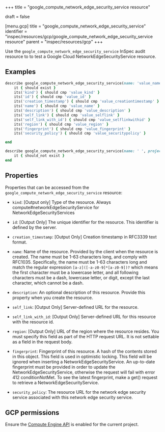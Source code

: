 +++
title = "google_compute_network_edge_security_service resource"

draft = false


[menu.gcp]
title = "google_compute_network_edge_security_service"
identifier = "inspec/resources/gcp/google_compute_network_edge_security_service resource"
parent = "inspec/resources/gcp"
+++

Use the `google_compute_network_edge_security_service` InSpec audit resource to to test a Google Cloud NetworkEdgeSecurityService resource.

## Examples

```ruby
describe google_compute_network_edge_security_service(name: 'value_name', project: 'chef-gcp-inspec', region: ' value_region') do
	it { should exist }
	its('kind') { should cmp 'value_kind' }
	its('id') { should cmp 'value_id' }
	its('creation_timestamp') { should cmp 'value_creationtimestamp' }
	its('name') { should cmp 'value_name' }
	its('description') { should cmp 'value_description' }
	its('self_link') { should cmp 'value_selflink' }
	its('self_link_with_id') { should cmp 'value_selflinkwithid' }
	its('region') { should cmp 'value_region' }
	its('fingerprint') { should cmp 'value_fingerprint' }
	its('security_policy') { should cmp 'value_securitypolicy' }

end

describe google_compute_network_edge_security_service(name: ' ', project: 'chef-gcp-inspec', region: ' value_region') do
	it { should_not exist }
end
```

## Properties

Properties that can be accessed from the `google_compute_network_edge_security_service` resource:


  * `kind`: [Output only] Type of the resource. Always compute#networkEdgeSecurityService for NetworkEdgeSecurityServices

  * `id`: [Output Only] The unique identifier for the resource. This identifier is defined by the server.

  * `creation_timestamp`: [Output Only] Creation timestamp in RFC3339 text format.

  * `name`: Name of the resource. Provided by the client when the resource is created. The name must be 1-63 characters long, and comply with RFC1035. Specifically, the name must be 1-63 characters long and match the regular expression `[a-z]([-a-z0-9]*[a-z0-9])?` which means the first character must be a lowercase letter, and all following characters must be a dash, lowercase letter, or digit, except the last character, which cannot be a dash.

  * `description`: An optional description of this resource. Provide this property when you create the resource.

  * `self_link`: [Output Only] Server-defined URL for the resource.

  * `self_link_with_id`: [Output Only] Server-defined URL for this resource with the resource id.

  * `region`: [Output Only] URL of the region where the resource resides. You must specify this field as part of the HTTP request URL. It is not settable as a field in the request body.

  * `fingerprint`: Fingerprint of this resource. A hash of the contents stored in this object. This field is used in optimistic locking. This field will be ignored when inserting a NetworkEdgeSecurityService. An up-to-date fingerprint must be provided in order to update the NetworkEdgeSecurityService, otherwise the request will fail with error 412 conditionNotMet. To see the latest fingerprint, make a get() request to retrieve a NetworkEdgeSecurityService.

  * `security_policy`: The resource URL for the network edge security service associated with this network edge security service.


## GCP permissions

Ensure the [Compute Engine API](https://console.cloud.google.com/apis/library/compute.googleapis.com/) is enabled for the current project.
